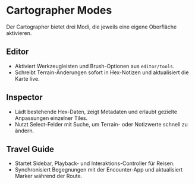 # Cartographer Modes

Der Cartographer bietet drei Modi, die jeweils eine eigene Oberfläche aktivieren.

## Editor
- Aktiviert Werkzeugleisten und Brush-Optionen aus `editor/tools`.
- Schreibt Terrain-Änderungen sofort in Hex-Notizen und aktualisiert die Karte live.

## Inspector
- Lädt bestehende Hex-Daten, zeigt Metadaten und erlaubt gezielte Anpassungen einzelner Tiles.
- Nutzt Select-Felder mit Suche, um Terrain- oder Notizwerte schnell zu ändern.

## Travel Guide
- Startet Sidebar, Playback- und Interaktions-Controller für Reisen.
- Synchronisiert Begegnungen mit der Encounter-App und aktualisiert Marker während der Route.
